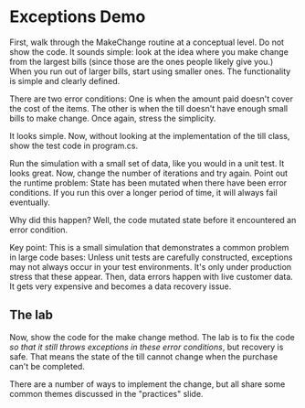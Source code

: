 # Exceptions Demo

First, walk through the MakeChange routine at a conceptual level. Do not show the code. It sounds simple: look at the idea where you make change from the largest bills (since those are the ones people likely give you.) When you run out of larger bills, start using smaller ones. The functionality is simple and clearly defined.

There are two error conditions: One is when the amount paid doesn't cover the cost of the items. The other is when the till doesn't have enough small bills to make change. Once again, stress the simplicity.

It looks simple.  Now, without looking at the implementation of the till class, show the test code in program.cs. 

Run the simulation with a small set of data, like you would in a unit test. It looks great. Now, change the number of iterations and try again. Point out the runtime problem: State has been mutated when there have been error conditions. If you run this over a longer period of time, it will always fail eventually.

Why did this happen? Well, the code mutated state before it encountered an error condition.

Key point: This is a small simulation that demonstrates a common problem in large code bases: Unless unit tests are carefully constructed, exceptions may not always occur in your test environments. It's only under production stress that these appear. Then, data errors happen with live customer data. It gets very expensive and becomes a data recovery issue.

## The lab

Now, show the code for the make change method. The lab is to fix the code *so that it still throws exceptions in these error conditions*, but recovery is safe. That means the state of the till cannot change when the purchase can't be completed.

There are a number of ways to implement the change, but all share some common themes discussed in the "practices" slide.
